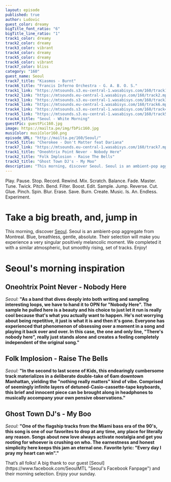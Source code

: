 ```yaml
---
layout: episode
published: true
author: Ludovic
guest_color: dreamy
bigTitle_font_ratio: "6"
bigTitle_line_ratio: "1"
track1_color: dreamy
track2_color: dreamy
track3_color: vibrant
track4_color: dreamy
track5_color: dreamy
track6_color: vibrant
track7_color: bliss
category: "160"
guest_name: Seoul
track7_title: "Kiasmos - Burnt"
track6_title: "Francis Inferno Orchestra - G. A. B. O. S."
track1_link: "https://mtsounds.s3.eu-central-1.wasabisys.com/160/track1.mp3"
track2_link: "https://mtsounds.eu-central-1.wasabisys.com/160/track2.mp3"
track3_link: "https://mtsounds.s3.eu-central-1.wasabisys.com/160/track3.mp3"
track6_link: "https://mtsounds.eu-central-1.wasabisys.com/160/track6.mp3"
track4_link: "https://mtsounds.s3.eu-central-1.wasabisys.com/160/track4.mp3"
track5_link: "https://mtsounds.s3.eu-central-1.wasabisys.com/160/track5.mp3"
track4_title: "Seoul - White Morning"
guestPic: guestPic160.jpg
image: https://mailta.pe/img/fbPic160.jpg
musiColor: musiColor160.png
episode_URL: "http://mailta.pe/160/Seoul/"
track5_title: "Cherokee - Don't Matter feat Dariana"
track7_link: "https://mtsounds.eu-central-1.wasabisys.com/160/track7.mp3"
track1_title: "Oneohtrix Point Never - Nobody Here"
track2_title: "Folk Implosion - Raise The Bells"
track3_title: "Ghost Town DJ's - My Moo"
description: "This morning, discover Seoul. Seoul is an ambient-pop aggregate from Montreal. Blue, breathless, gentle, absolute. Their selection will make you experience a very singular positively melancolic moment. We completed it with a similar atmospheric, but smoothly rising, set of tracks. Enjoy!"
---
```


<p id="introduction">
Play. Pause. Stop. Record. Rewind. Mix. Scratch. Balance. Fade. Master. Tune. Twick. Pitch. Bend. Filter. Boost. Edit. Sample. Jump. Reverse. Cut. Glue. Pinch. Spin. Blur. Erase. Save. Burn. Create. Music. Is. An. Endless. Experiment.</p>

# Take a big breath, and, jump in
 
This morning, discover [Seoul](https://www.facebook.com/SeoulMTL "Seoul's Facebook Fanpage"). Seoul is an ambient-pop aggregate from Montreal. Blue, breathless, gentle, absolute. Their selection will make you experience a very singular positively melancolic moment. We completed it with a similar atmospheric, but smoothly rising, set of tracks. Enjoy!

# Seoul's morning inspiration
 
## Oneohtrix Point Never - Nobody Here
_Seoul:_ **"**As a band that dives deeply into both writing and sampling interesting loops, we have to hand it to OPN for "Nobody Here". The sample he pulled here is a beauty and his choice to just let it run is really cool because that's what you actually want to happen. He's not worrying about being repetitive, it just is what it is and then it's gone.  Everyone has experienced that phenomenon of obsessing over a moment in a song and playing it back over and over. In this case, the one and only line, "There's nobody here", really just stands alone and creates a feeling completely independent of the original song.**"**
 
## Folk Implosion - Raise The Bells
_Seoul:_ **"**In the second to last scene of Kids, this endearingly cumbersome track materializes in a deliberate double-take of 6am downtown Manhattan, yielding the "nothing really matters" kind of vibe. Comprised of seemingly infinite layers of detuned-Casio-cassette-tape keyboards, this brief and innocent piece can be brought along in headphones to musically accompany your own pensive observations.**"**
 
## Ghost Town DJ's - My Boo
_Seoul:_ **"**One of the flagship tracks from the Miami bass era of the 90's, this song is one of our favorites to drop at any time, any place for literally any reason. Songs about new love always activate nostalgia and get you rooting for whoever is crushing on who. The earnestness and honest simplicity here keeps this jam an eternal one. Favorite lyric: "Every day I pray my heart can win".**"** 
 
<p id="outroduction">
That’s all folks! A big thank to our guest [Seoul](https://www.facebook.com/SeoulMTL "Seoul's Facebook Fanpage") and their morning selection. Enjoy your sunday.
</p>